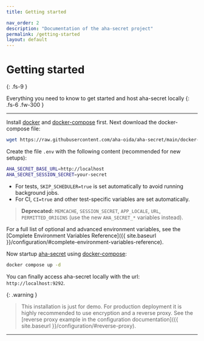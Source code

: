 ```yaml
---
title: Getting started

nav_order: 2
description: "Documentation of the aha-secret project"
permalink: /getting-started
layout: default
---
```


# Getting started
{: .fs-9 }

Everything you need to know to get started and host aha-secret locally
{: .fs-6 .fw-300 }

---

Install [docker] and [docker-compose] first.
Next download the docker-compose file:

```bash
wget https://raw.githubusercontent.com/aha-oida/aha-secret/main/docker-compose.yml
```

Create the file `.env` with the following content (recommended for new setups):

```bash
AHA_SECRET_BASE_URL=http://localhost
AHA_SECRET_SESSION_SECRET=your-secret
```

- For tests, `SKIP_SCHEDULER=true` is set automatically to avoid running background jobs.
- For CI, `CI=true` and other test-specific variables are set automatically.

> **Deprecated:** `MEMCACHE`, `SESSION_SECRET`, `APP_LOCALE`, `URL`, `PERMITTED_ORIGINS` (use the new `AHA_SECRET_*` variables instead).

For a full list of optional and advanced environment variables, see the [Complete Environment Variables Reference]({{ site.baseurl }}/configuration/#complete-environment-variables-reference).

Now startup [aha-secret] using [docker-compose]:

```bash
docker compose up -d
```

You can finally access aha-secret locally with the url: `http://localhost:9292`.

{: .warning }
> This installation is just for demo. For production deployment it is highly recommended to use encryption and a reverse proxy. See the [reverse proxy example in the configuration documentation]({{ site.baseurl }}/configuration/#reverse-proxy).

----

[docker]: https://docs.docker.com/engine/install/
[docker-compose]: https://docs.docker.com/engine/install
[aha-secret]: https://github.com/aha-oida/aha-secret
